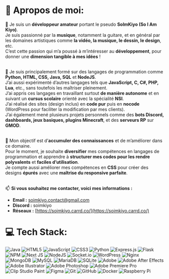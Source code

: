 # 🦊 **Apropos de moi:**

📍 Je suis un **développeur amateur** portant le pseudo **SoImKiyo (So I Am Kiyo)**.<br>
Je suis passionné par la **musique**, notamment la guitare, et en général par les domaines artistiques comme **la vidéo, la musique, le dessin, le design**, etc.<br>
C’est cette passion qui m’a poussé à m’intéresser au **développement**, pour donner une **dimension tangible à mes idées** !<br><br>

💽 Je suis principalement formé sur des langages de programmation comme **Python, HTML, CSS, Java, SQL** et **NodeJS**.<br>
J’ai aussi expérimenté d’autres langages tels que **JavaScript, C, C#, PHP, Lua**, etc., sans toutefois les maîtriser pleinement.<br>
J’ai appris ces langages en travaillant surtout **de manière autonome** et en suivant un **cursus scolaire** orienté avec la spécialité **NSI**.<br>
J’ai réalisé des sites (design inclus) en **code pur** puis en **nocode** (WordPress pour faciliter la modification par mes clients).<br>
J’ai également mené plusieurs projets personnels comme des **bots Discord, dashboards, jeux basiques, plugins Minecraft**, et des **serveurs RP** sur **GMOD**.<br><br>

🛫 Mon objectif est d’**accumuler des connaissances** et de m’améliorer dans ce domaine.<br>
Pour le moment, je souhaite **diversifier** mes compétences en langages de programmation et apprendre à **structurer mes codes pour les rendre polyvalents** et **faciles d’utilisation**.<br>
Je compte aussi améliorer mes compétences en **CSS** pour créer des designs **épurés** avec une **maîtrise du responsive parfaite**.<br><br>

📫 **Si vous souhaitez me contacter, voici mes informations :**<br>
* **Email :** soimkiyo.contact@gmail.com<br>
* **Discord :** soimkiyo<br>
* **Réseaux :** [https://soimkiyo.carrd.co/](https://soimkiyo.carrd.co/)

# 💻 Tech Stack:
![Java](https://img.shields.io/badge/java-%23ED8B00.svg?style=flat&logo=openjdk&logoColor=white) ![HTML5](https://img.shields.io/badge/html5-%23E34F26.svg?style=flat&logo=html5&logoColor=white) ![JavaScript](https://img.shields.io/badge/javascript-%23323330.svg?style=flat&logo=javascript&logoColor=%23F7DF1E) ![CSS3](https://img.shields.io/badge/css3-%231572B6.svg?style=flat&logo=css3&logoColor=white) ![Python](https://img.shields.io/badge/python-3670A0?style=flat&logo=python&logoColor=ffdd54) ![Express.js](https://img.shields.io/badge/express.js-%23404d59.svg?style=flat&logo=express&logoColor=%2361DAFB) ![Flask](https://img.shields.io/badge/flask-%23000.svg?style=flat&logo=flask&logoColor=white) ![NPM](https://img.shields.io/badge/NPM-%23CB3837.svg?style=flat&logo=npm&logoColor=white) ![Next JS](https://img.shields.io/badge/Next-black?style=flat&logo=next.js&logoColor=white) ![NodeJS](https://img.shields.io/badge/node.js-6DA55F?style=flat&logo=node.js&logoColor=white) ![Socket.io](https://img.shields.io/badge/Socket.io-black?style=flat&logo=socket.io&badgeColor=010101) ![WordPress](https://img.shields.io/badge/WordPress-%23117AC9.svg?style=flat&logo=WordPress&logoColor=white) ![Nginx](https://img.shields.io/badge/nginx-%23009639.svg?style=flat&logo=nginx&logoColor=white) ![MongoDB](https://img.shields.io/badge/MongoDB-%234ea94b.svg?style=flat&logo=mongodb&logoColor=white) ![MySQL](https://img.shields.io/badge/mysql-4479A1.svg?style=flat&logo=mysql&logoColor=white) ![MariaDB](https://img.shields.io/badge/MariaDB-003545?style=flat&logo=mariadb&logoColor=white) ![SQLite](https://img.shields.io/badge/sqlite-%2307405e.svg?style=flat&logo=sqlite&logoColor=white) ![Adobe](https://img.shields.io/badge/adobe-%23FF0000.svg?style=flat&logo=adobe&logoColor=white) ![Adobe After Effects](https://img.shields.io/badge/Adobe%20After%20Effects-9999FF.svg?style=flat&logo=Adobe%20After%20Effects&logoColor=white) ![Adobe Illustrator](https://img.shields.io/badge/adobe%20illustrator-%23FF9A00.svg?style=flat&logo=adobe%20illustrator&logoColor=white) ![Adobe Photoshop](https://img.shields.io/badge/adobe%20photoshop-%2331A8FF.svg?style=flat&logo=adobe%20photoshop&logoColor=white) ![Adobe Premiere Pro](https://img.shields.io/badge/Adobe%20Premiere%20Pro-9999FF.svg?style=flat&logo=Adobe%20Premiere%20Pro&logoColor=white) ![Clip Studio Paint](https://img.shields.io/badge/ClipStudioPaint-%23CFD3D3.svg?style=flat&logo=ClipStudioPaint&logoColor=white) ![Figma](https://img.shields.io/badge/figma-%23F24E1E.svg?style=flat&logo=figma&logoColor=white) ![Git](https://img.shields.io/badge/git-%23F05033.svg?style=flat&logo=git&logoColor=white) ![GitHub](https://img.shields.io/badge/github-%23121011.svg?style=flat&logo=github&logoColor=white) ![Docker](https://img.shields.io/badge/docker-%230db7ed.svg?style=flat&logo=docker&logoColor=white) ![Raspberry Pi](https://img.shields.io/badge/-Raspberry_Pi-C51A4A?style=flat&logo=Raspberry-Pi)
